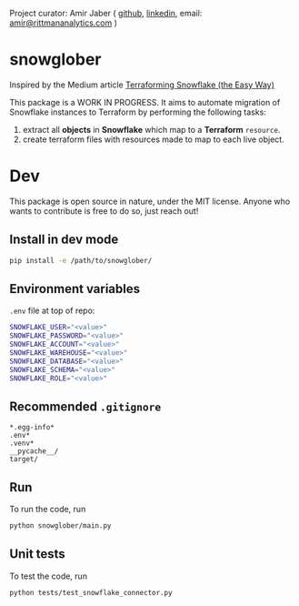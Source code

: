 Project curator: Amir Jaber ( [github](https://github.com/Terroface), [linkedin](https://www.linkedin.com/in/amirjaber/), email: amir@rittmananalytics.com )

# snowglober
Inspired by the Medium article [Terraforming Snowflake (the Easy Way)](https://medium.com/opendoor-labs/terraforming-snowflake-the-easy-way-a87c2750531b)

This package is a WORK IN PROGRESS. It aims to automate migration of Snowflake instances to Terraform by performing the following tasks:
1. extract all **objects** in **Snowflake** which map to a **Terraform** `resource`.
2. create terraform files with resources made to map to each live object.

# Dev
This package is open source in nature, under the MIT license. Anyone who wants to contribute is free to do so, just reach out!
## Install in dev mode
```bash
pip install -e /path/to/snowglober/   
```

## Environment variables

`.env` file at top of repo:
```bash
SNOWFLAKE_USER="<value>"
SNOWFLAKE_PASSWORD="<value>"
SNOWFLAKE_ACCOUNT="<value>"
SNOWFLAKE_WAREHOUSE="<value>"
SNOWFLAKE_DATABASE="<value>"
SNOWFLAKE_SCHEMA="<value>"
SNOWFLAKE_ROLE="<value>"
```

## Recommended `.gitignore`
```.gitignore
*.egg-info*
.env*
.venv*
__pycache__/
target/
```

## Run
To run the code, run
```bash
python snowglober/main.py
```
## Unit tests
To test the code, run

```bash
python tests/test_snowflake_connector.py
```